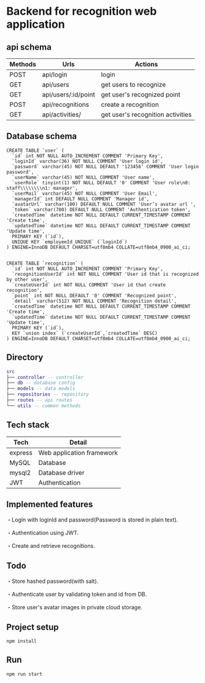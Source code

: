# Backend for recognition web application

## api schema
| Methods	| Urls	| Actions
| -------- | ------- | ------- |
| POST | api/login | login
| GET | api/users | get users to recognize
| GET | api/users/:id/point | get user's recognized point
| POST | api/recognitions | create a recognition
| GET | api/activities/ | get user's recognition activities

## Database schema

```
CREATE TABLE `user` (
  `id` int NOT NULL AUTO_INCREMENT COMMENT 'Primary Key',
  `loginId` varchar(36) NOT NULL COMMENT 'User login id',
  `password` varchar(45) NOT NULL DEFAULT '123456' COMMENT 'User login password',
  `userName` varchar(45) NOT NULL COMMENT 'User name',
  `userRole` tinyint(1) NOT NULL DEFAULT '0' COMMENT 'User role\n0: staff\\\\\\\\n1: manager',
  `userMail` varchar(45) NOT NULL COMMENT 'User Email',
  `managerId` int DEFAULT NULL COMMENT 'Manager id',
  `avatarUrl` varchar(100) DEFAULT NULL COMMENT 'User’s avatar url ',
  `token` varchar(700) DEFAULT NULL COMMENT 'Authentication token',
  `createdTime` datetime NOT NULL DEFAULT CURRENT_TIMESTAMP COMMENT 'Create time',
  `updatedTime` datetime NOT NULL DEFAULT CURRENT_TIMESTAMP COMMENT 'Update time',
  PRIMARY KEY (`id`),
  UNIQUE KEY `employeeId_UNIQUE` (`loginId`)
) ENGINE=InnoDB DEFAULT CHARSET=utf8mb4 COLLATE=utf8mb4_0900_ai_ci;


CREATE TABLE `recognition` (
  `id` int NOT NULL AUTO_INCREMENT COMMENT 'Primary Key',
  `recognitionUserId` int NOT NULL COMMENT 'User id that is recognized by other user',
  `createUserId` int NOT NULL COMMENT 'User id that create recognition',
  `point` int NOT NULL DEFAULT '0' COMMENT 'Recognized point',
  `detail` varchar(512) NOT NULL COMMENT 'Recognition detail',
  `createdTime` datetime NOT NULL DEFAULT CURRENT_TIMESTAMP COMMENT 'Create time',
  `updatedTime` datetime NOT NULL DEFAULT CURRENT_TIMESTAMP COMMENT 'Update time',
  PRIMARY KEY (`id`),
  KEY `union index` (`createUserId`,`createdTime` DESC)
) ENGINE=InnoDB DEFAULT CHARSET=utf8mb4 COLLATE=utf8mb4_0900_ai_ci;
```

## Directory

``` lua
src
├── controller -- controller
├── db -- database config
├── models -- data models
├── repositories -- repository
├── routes -- api routes
└── utils -- common methods
```
## Tech stack

| Tech                 | Detail                         |
| -------------------- | --------------------------- |
| express              | Web application framework   |
| MySQL                | Database                    |
| mysql2               | Database driver             |
| JWT                  | Authentication              |

## Implemented features

・Login with loginId and password(Password is stored in plain text).

・Authentication using JWT.

・Create and retrieve recognitions.

## Todo
・Store hashed password(with salt).

・Authenticate user by validating token and id from DB.

・Store user's avatar images in private cloud storage.

## Project setup
```
npm install
```

## Run
```
npm run start
```

